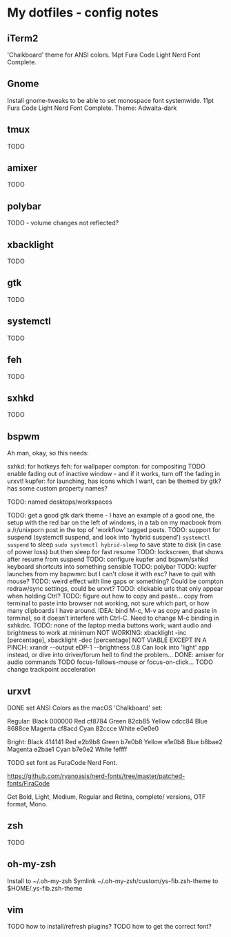 # My dotfiles - config notes

## iTerm2

'Chalkboard' theme for ANSI colors.
14pt Fura Code Light Nerd Font Complete.

## Gnome

Install gnome-tweaks to be able to set monospace font systemwide.
11pt Fura Code Light Nerd Font Complete.
Theme: Adwaita-dark

## tmux

TODO

## amixer

TODO

## polybar

TODO - volume changes not reflected?

## xbacklight

TODO

## gtk

TODO

## systemctl

TODO

## feh

TODO

## sxhkd

TODO

## bspwm

Ah man, okay, so this needs:

sxhkd: for hotkeys
feh: for wallpaper
compton: for compositing
TODO enable fading out of inactive window - and if it works, turn off the fading in urxvt!
kupfer: for launching, has icons which I want, can be themed by gtk?
has some custom property names?

TODO: named desktops/workspaces

TODO: get a good gtk dark theme - I have an example of a good one, the setup with the red bar
on the left of windows, in a tab on my macbook from a /r/unixporn post in the top of 'workflow'
tagged posts.
TODO: support for suspend (systemctl suspend, and look into 'hybrid suspend')
`systemctl suspend` to sleep
`sudo systemctl hybrid-sleep` to save state to disk (in case of power loss) but then sleep for fast resume
TODO: lockscreen, that shows after resume from suspend
TODO: configure kupfer and bspwm/sxhkd keyboard shortcuts into something sensible
TODO: polybar
TODO: kupfer launches from my bspwmrc but I can't close it with esc? have to quit with mouse?
TODO: weird effect with line gaps or something? Could be compton redraw/sync settings, could be urxvt?
TODO: clickable urls that only appear when holding Ctrl?
TODO: figure out how to copy and paste... copy from terminal to paste into browser not working,
not sure which part, or how many clipboards I have around. IDEA: bind M-c, M-v as copy and
paste in terminal, so it doesn't interfere with Ctrl-C. Need to change M-c binding in sxhkdrc.
TODO: none of the laptop media buttons work; want audio and brightness to work at minimum
NOT WORKING: xbacklight -inc [percentage], xbacklight -dec [percentage]
NOT VIABLE EXCEPT IN A PINCH:  xrandr --output eDP-1 --brightness 0.8
Can look into 'light' app instead, or dive into driver/forum hell to find the problem...
DONE: amixer for audio commands
TODO focus-follows-mouse or focus-on-click...
TODO change trackpoint acceleration

## urxvt

DONE set ANSI Colors as the macOS 'Chalkboard' set:

Regular:
Black   000000
Red     cf8784
Green   82cb85
Yellow  cdcc84
Blue    8688ce
Magenta cf8acd
Cyan    82ccce
White   e0e0e0

Bright:
Black   414141
Red     e2b9b8
Green   b7e0b8
Yellow  e1e0b8
Blue    b8bae2
Magenta e2bae1
Cyan    b7e0e2
White   feffff

TODO set font as FuraCode Nerd Font.

https://github.com/ryanoasis/nerd-fonts/tree/master/patched-fonts/FiraCode

Get Bold, Light, Medium, Regular and Retina, complete/ versions, OTF format, Mono.

## zsh

TODO

## oh-my-zsh

Install to ~/.oh-my-zsh
Symlink ~/.oh-my-zsh/custom/ys-fib.zsh-theme to $HOME/.ys-fib.zsh-theme


## vim

TODO how to install/refresh plugins?
TODO how to get the correct font?
